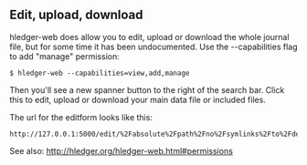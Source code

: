 ## Edit, upload, download

hledger-web does allow you to edit, upload or download the whole journal file, but for some time it has been undocumented.
Use the --capabilities flag to add "manage" permission:
```
$ hledger-web --capabilities=view,add,manage
```
Then you'll see a new spanner button to the right of the search bar. Click this to edit, upload or download your main data file or included files.

The url for the editform looks like this:
```
http://127.0.0.1:5000/edit/%2Fabsolute%2Fpath%2Fno%2Fsymlinks%2Fto%2Fdesired.file
```

See also: http://hledger.org/hledger-web.html#permissions